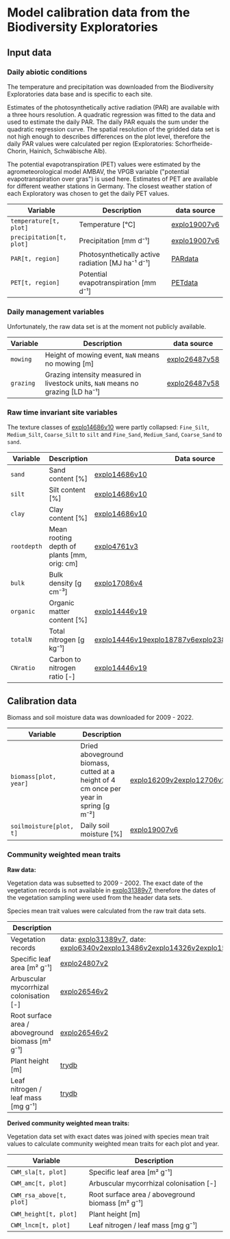 # Model calibration data from the Biodiversity Exploratories

## Input data

### Daily abiotic conditions

The temperature and precipitation was downloaded from the Biodiversity Exploratories data base
and is specific to each site.

Estimates of the photosynthetically active radiation (PAR) are available with a three hours resolution.
A quadratic regression was fitted to the data and used to estimate the daily PAR. 
The daily PAR equals the sum under the quadratic regression curve. The spatial resolution
of the gridded data set is not high enough to describes differences on the plot level,
therefore the daily PAR values were calculated per region 
(Exploratories: Schorfheide-Chorin, Hainich, Schwäbische Alb).

The potential evapotranspiration (PET) values
were estimated by the agrometeorological model AMBAV, the VPGB variable 
("potential evapotranspiration over gras") is used here. Estimates of PET are 
available for different weather stations in Germany.
The closest weather station of each Exploratory was chosen to get the daily PET values. 

| Variable                 | Description                                       | data source           |
| ------------------------ | ------------------------------------------------- | --------------------- |
| `temperature[t, plot]`   | Temperature [°C]                                  | [explo19007v6](@cite) |
| `precipitation[t, plot]` | Precipitation [mm d⁻¹]                            | [explo19007v6](@cite) |
| `PAR[t, region]`         | Photosynthetically active radiation [MJ ha⁻¹ d⁻¹] | [PARdata](@cite)      |
| `PET[t, region]`         | Potential evapotranspiration [mm d⁻¹]             | [PETdata](@cite)      |

### Daily management variables

Unfortunately, the raw data set is at the moment not publicly available.

| Variable  | Description                                                                     | data source            |
| --------- | ------------------------------------------------------------------------------- | ---------------------- |
| `mowing`  | Height of mowing event, `NaN` means no mowing [m]                               | [explo26487v58](@cite) |
| `grazing` | Grazing intensity measured in livestock units, `NaN` means no grazing [LD ha⁻¹] | [explo26487v58](@cite) |


### Raw time invariant site variables
The texture classes of [explo14686v10](@cite) were partly collapsed:
`Fine_Silt`, `Medium_Silt`, `Coarse_Silt` to `silt` and
`Fine_Sand`, `Medium_Sand`, `Coarse_Sand` to `sand`.

| Variable    | Description                                 | Data source            |
| ----------- | ------------------------------------------- | ---------------------- |
| `sand`      | Sand content [%]                            | [explo14686v10](@cite) |
| `silt`      | Silt content [%]                            | [explo14686v10](@cite) |
| `clay`      | Clay content [%]                            | [explo14686v10](@cite) |
| `rootdepth` | Mean rooting depth of plants [mm, orig: cm] | [explo4761v3](@cite)   |
| `bulk`      | Bulk density [g cm⁻³]                       | [explo17086v4](@cite)  |
| `organic`   | Organic matter content [%]                  | [explo14446v19](@cite) |
| `totalN`    | Total nitrogen [g kg⁻¹]                     | [explo14446v19](@cite)[explo18787v6](@cite)[explo23846v10](@cite)[explo31210v6](@cite) |
| `CNratio`   | Carbon to nitrogen ratio [-]                | [explo14446v19](@cite) |



## Calibration data

Biomass and soil moisture data was downloaded for 2009 - 2022.

| Variable                | Description                                                                           | Data source     |
| ----------------------- | ------------------------------------------------------------------------------------- | -------------- |
| `biomass[plot, year]`   | Dried aboveground biomass, cutted at a height of 4 cm once per year in spring [g m⁻²] | [explo16209v2](@cite)[explo12706v2](@cite)[explo14346v3](@cite)[explo15588v2](@cite)[explo16826v4](@cite)[explo19807v4](@cite)[explo19809v3](@cite)[explo21187v3](@cite)[explo23486v4](@cite)[explo24166v4](@cite)[explo26151v4](@cite)[explo27426v5](@cite)[explo31180v22](@cite)[explo31387v10](@cite) |
| `soilmoisture[plot, t]` | Daily soil moisture [%] | [explo19007v6](@cite) |


### Community weighted mean traits

**Raw data:**

Vegetation data was subsetted to 2009 - 2002. The exact date of the vegetation records is not available in [explo31389v7](@cite), therefore the dates of the vegetation sampling were used from the header data sets.

Species mean trait values were calculated from the raw trait data sets.

| Description                                      | Data source                                             |
| ------------------------------------------------ | ------------------------------------------------------- |
| Vegetation records                               | data: [explo31389v7](@cite), date: [explo6340v2](@cite)[explo13486v2](@cite)[explo14326v2](@cite)[explo15588v2](@cite)[explo16826v4](@cite)[explo19807v4](@cite)[explo19809v3](@cite)[explo21187v3](@cite)[explo23486v4](@cite)[explo24166v4](@cite)[explo26151v4](@cite)[explo27426v5](@cite)[explo31180v22](@cite)[explo31387v10](@cite) |
| Specific leaf area [m² g⁻¹]                      | [explo24807v2](@cite)                                   |
| Arbuscular mycorrhizal colonisation [-]          | [explo26546v2](@cite)                                   |
| Root surface area / aboveground biomass [m² g⁻¹] | [explo26546v2](@cite)                                   |
| Plant height [m]                                 | [trydb](@cite)                                          |
| Leaf nitrogen / leaf mass [mg g⁻¹]               | [trydb](@cite)                                          |


**Derived community weighted mean traits:**

Vegetation data set with exact dates was joined with species mean trait values to
calculate community weighted mean traits for each plot and year.

| Variable                  | Description                                      |
| ------------------------- | ------------------------------------------------ |
| `CWM_sla[t, plot]`        | Specific leaf area [m² g⁻¹]                      |
| `CWM_amc[t, plot]`        | Arbuscular mycorrhizal colonisation [-]          |
| `CWM_rsa_above[t, plot]` | Root surface area / aboveground biomass [m² g⁻¹] |
| `CWM_height[t, plot]`     | Plant height [m]                                 |
| `CWM_lncm[t, plot]`       | Leaf nitrogen / leaf mass [mg g⁻¹]               |
